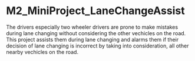# M2_MiniProject_LaneChangeAssist

The drivers especially two wheeler drivers are prone to make mistakes during lane changing without considering the other vechicles on the road. This project assists them during lane changing and alarms them if their decision of lane changing is incorrect by taking into consideration, all other nearby vechicles on the road.
